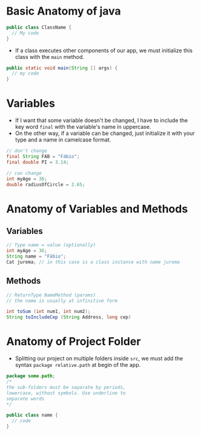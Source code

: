 # Basic Anatomy of java

```java
public class ClassName {
  // My code
}
```

- If a class executes other components of our app, we must initialize this class with the `main` method.

```java
public static void main(String [] args) {
  // my code
}
```

# Variables

- If I want that some variable doesn't be changed, I have to include the key word `final` with the variable's name in uppercase.
- On the other way, if a variable can be changed, just initialize it with your type and a name in camelcase format.

```java
// don't change
final String FAB = "Fábio";
final double PI = 3.14;

// can change
int myAge = 36;
double radiusOfCircle = 2.65;
```

# Anatomy of Variables and Methods

## Variables

```java
// Type name = value (optionally)
int myAge = 36;
String name = "Fábio";
Cat jurema; // in this case is a class instance with name jurema
```

## Methods

```java
// ReturnType NameMethod (params)
// the name is usually at infinitive form

int toSum (int num1, int num2);
String toIncludeCep (String Address, long cep)
```

# Anatomy of Project Folder

- Splitting our project on multiple folders inside `src`, we must add the syntax `package relative.path` at begin of the app.

```java
package some.path;
/*
the sub-folders must be separate by periods,
lowercase, without symbols. Use underline to
separate words
*/

public class name {
  // code
}
```
